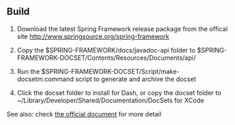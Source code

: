Build
-----------
1.  Download the latest Spring Framework release package from the offical site http://www.springsource.org/spring-framework

2.  Copy the $SPRING-FRAMEWORK/docs/javadoc-api folder to $SPRING-FRAMEWORK-DOCSET/Contents/Resources/Documents/api/

3.  Run the $SPRING-FRAMEWORK-DOCSET/Script/make-docsetm.command script to generate and archive the docset

4.  Click the docset folder to install for Dash, or copy the docset folder to ~/Library/Developer/Shared/Documentation/DocSets for XCode

See also: check [the official document](http://kapeli.com/docsets/) for more detail


